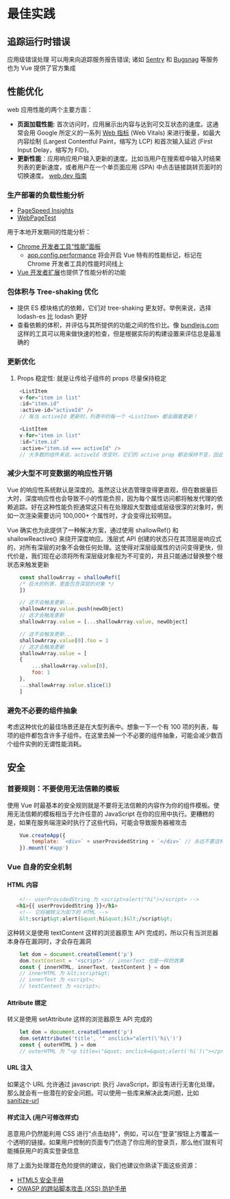 # 最佳实践

## 追踪运行时错误
应用级错误处理 可以用来向追踪服务报告错误;
诸如 [Sentry](https://docs.sentry.io/platforms/javascript/guides/vue/) 和 [Bugsnag](https://docs.bugsnag.com/platforms/javascript/vue/) 等服务也为 Vue 提供了官方集成

## 性能优化
web 应用性能的两个主要方面：
-   **页面加载性能**: 首次访问时，应用展示出内容与达到可交互状态的速度。这通常会用 Google 所定义的一系列 [Web 指标](https://web.dev/vitals/#core-web-vitals) (Web Vitals) 来进行衡量，如最大内容绘制 (Largest Contentful Paint，缩写为 LCP) 和首次输入延迟 (First Input Delay，缩写为 FID)。
-   **更新性能**：应用响应用户输入更新的速度。比如当用户在搜索框中输入时结果列表的更新速度，或者用户在一个单页面应用 (SPA) 中点击链接跳转页面时的切换速度。
[web.dev 指南](https://web.dev/fast/)

### 生产部署的负载性能分析
-   [PageSpeed Insights](https://pagespeed.web.dev/)
-   [WebPageTest](https://www.webpagetest.org/)

用于本地开发期间的性能分析：
-   [Chrome 开发者工具“性能”面板](https://developer.chrome.com/docs/devtools/performance/)
    -   [app.config.performance](https://cn.vuejs.org/api/application.html#app-config-performance) 将会开启 Vue 特有的性能标记，标记在 Chrome 开发者工具的性能时间线上
- [Vue 开发者扩展](https://cn.vuejs.org/guide/scaling-up/tooling.html#browser-devtools)也提供了性能分析的功能
  
### 包体积与 Tree-shaking 优化
-   提供 ES 模块格式的依赖，它们对 tree-shaking 更友好。举例来说，选择 lodash-es 比 lodash 更好
-   查看依赖的体积，并评估与其所提供的功能之间的性价比。像 [bundlejs.com](https://bundlejs.com/) 这样的工具可以用来做快速的检查，但是根据实际的构建设置来评估总是最准确的

### 更新优化
1. Props 稳定性: 就是让传给子组件的 props 尽量保持稳定
```js
    <ListItem
    v-for="item in list"
    :id="item.id"
    :active-id="activeId" />
    // 每当 activeId 更新时，列表中的每一个 <ListItem> 都会跟着更新！

    <ListItem
    v-for="item in list"
    :id="item.id"
    :active="item.id === activeId" />
    // 大多数的组件来说，activeId 改变时，它们的 active prop 都会保持不变，因此它们无需再更新
```

### 减少大型不可变数据的响应性开销
Vue 的响应性系统默认是深度的。虽然这让状态管理变得更直观，但在数据量巨大时，深度响应性也会导致不小的性能负担，因为每个属性访问都将触发代理的依赖追踪。好在这种性能负担通常这只有在处理超大型数组或层级很深的对象时，例如一次渲染需要访问 100,000+ 个属性时，才会变得比较明显。

Vue 确实也为此提供了一种解决方案，通过使用 shallowRef() 和 shallowReactive() 来绕开深度响应。浅层式 API 创建的状态只在其顶层是响应式的，对所有深层的对象不会做任何处理。这使得对深层级属性的访问变得更快，但代价是，我们现在必须将所有深层级对象视为不可变的，并且只能通过替换整个根状态来触发更新

```js
    const shallowArray = shallowRef([
    /* 巨大的列表，里面包含深层的对象 */
    ])

    // 这不会触发更新...
    shallowArray.value.push(newObject)
    // 这才会触发更新
    shallowArray.value = [...shallowArray.value, newObject]

    // 这不会触发更新...
    shallowArray.value[0].foo = 1
    // 这才会触发更新
    shallowArray.value = [
    {
        ...shallowArray.value[0],
        foo: 1
    },
    ...shallowArray.value.slice(1)
    ]
```

### 避免不必要的组件抽象

考虑这种优化的最佳场景还是在大型列表中。想象一下一个有 100 项的列表，每项的组件都包含许多子组件。在这里去掉一个不必要的组件抽象，可能会减少数百个组件实例的无谓性能消耗。


## 安全

### 首要规则：不要使用无法信赖的模板
使用 Vue 时最基本的安全规则就是不要将无法信赖的内容作为你的组件模板。使用无法信赖的模板相当于允许任意的 JavaScript 在你的应用中执行。更糟糕的是，如果在服务端渲染时执行了这些代码，可能会导致服务器被攻击

```js
    Vue.createApp({
        template: `<div>` + userProvidedString + `</div>` // 永远不要这样做！
    }).mount('#app')
```

### Vue 自身的安全机制

#### HTML 内容

```html
    <!-- userProvidedString 为 <script>alert("hi")</script> -->
   <h1>{{ userProvidedString }}</h1>
    <!-- 它将被转义为如下的 HTML -->
    &lt;script&gt;alert(&quot;hi&quot;)&lt;/script&gt;
```

这种转义是使用 textContent 这样的浏览器原生 API 完成的，所以只有当浏览器本身存在漏洞时，才会存在漏洞

```js
    let dom = document.createElement('p')
    dom.textContent = '<script>' // innerText 也是一样的效果
    const { innerHTML, innerText, textContent } = dom
    // innerHTML 为 &lt;script&gt;
    // innerText 为 <script>;
    // textContent 为 <script>;
```

#### Attribute 绑定

转义是使用 setAttribute 这样的浏览器原生 API 完成的

```js
    let dom = document.createElement('p')
    dom.setAttribute('title', '" onclick="alert(\'hi\')')
    const { outerHTML } = dom
    // outerHTML 为 "<p title=\"&quot; onclick=&quot;alert('hi')\"></p>"
```

#### URL 注入

如果这个 URL 允许通过 javascript: 执行 JavaScript，即没有进行无害化处理，那么就会有一些潜在的安全问题。可以使用一些库来解决此类问题，比如 [sanitize-url](https://github.com/braintree/sanitize-url)

#### 样式注入 (用户可修改样式)

恶意用户仍然能利用 CSS 进行“点击劫持”，例如，可以在“登录”按钮上方覆盖一个透明的链接。如果用户控制的页面专门仿造了你应用的登录页，那么他们就有可能捕获用户的真实登录信息


除了上面为处理潜在危险提供的建议，我们也建议你熟读下面这些资源：

-   [HTML5 安全手册](https://html5sec.org/)
-   [OWASP 的跨站脚本攻击 (XSS) 防护手册](https://cheatsheetseries.owasp.org/cheatsheets/Cross_Site_Scripting_Prevention_Cheat_Sheet.html)

